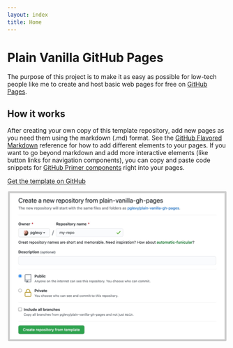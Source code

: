 ```yaml
---
layout: index
title: Home
---
```

# Plain Vanilla GitHub Pages
The purpose of this project is to make it as easy as possible for low-tech people like me to create and host basic web pages for free on [GitHub Pages](https://pages.github.com/).

## How it works
After creating your own copy of this template repository, add new pages as you need them using the markdown (.md) format. See the [GitHub Flavored Markdown](https://guides.github.com/features/mastering-markdown/) reference for how to add different elements to your pages. If you want to go beyond markdown and add more interactive elements (like button links for navigation components), you can copy and paste code snippets for [GitHub Primer components](https://primer.style/css/components) right into your pages.

<div class="padding-y-3">
<a href="https://github.com/pglevy/plain-vanilla-gh-pages" class="usa-button">Get the template on GitHub</a>
</div>

![Screenshot of "create a new repository" action](assets/img/create-repo.jpg)